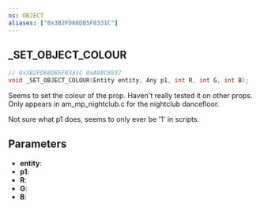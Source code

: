 ```yaml
---
ns: OBJECT
aliases: ["0x3B2FD68DB5F8331C"]
---
```

## _SET_OBJECT_COLOUR

```c
// 0x3B2FD68DB5F8331C 0xA88C6937
void _SET_OBJECT_COLOUR(Entity entity, Any p1, int R, int G, int B);
```

Seems to set the colour of the prop. Haven't really tested it on other props.
Only appears in am_mp_nightclub.c for the nightclub dancefloor.

Not sure what p1 does, seems to only ever be '1' in scripts.

## Parameters
* **entity**: 
* **p1**: 
* **R**:
* **G**:
* **B**:
